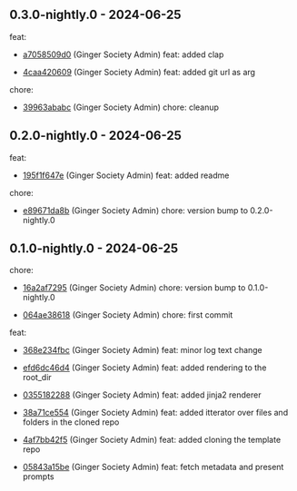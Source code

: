 ## 0.3.0-nightly.0 - 2024-06-25
feat:
 - [a7058509d0](https://github.com/ginger-society/ginger-scaffolder/commita7058509d0fed4ffa0e9f829914f5beefaa32fe7) (Ginger Society Admin) feat: added clap
	
 - [4caa420609](https://github.com/ginger-society/ginger-scaffolder/commit4caa420609b067337242f2d2a3048573b6398c8c) (Ginger Society Admin) feat: added git url as arg
	
chore:
 - [39963ababc](https://github.com/ginger-society/ginger-scaffolder/commit39963ababc65fc6f0d9522d24ef7ec76e400f1e6) (Ginger Society Admin) chore: cleanup
	
## 0.2.0-nightly.0 - 2024-06-25
feat:
 - [195f1f647e](https://github.com/ginger-society/ginger-scaffolder/commit195f1f647eaff21e0a1a44972c686515bff68ce7) (Ginger Society Admin) feat: added readme
	
chore:
 - [e89671da8b](https://github.com/ginger-society/ginger-scaffolder/commite89671da8b2cf598d111c3c21e847b39b2389d04) (Ginger Society Admin) chore: version bump to 0.2.0-nightly.0
	
## 0.1.0-nightly.0 - 2024-06-25
chore:
 - [16a2af7295](https://github.com/ginger-society/ginger-scaffolder/commit16a2af729588e956a73ed3b6f7556f76d2982f72) (Ginger Society Admin) chore: version bump to 0.1.0-nightly.0
	
 - [064ae38618](https://github.com/ginger-society/ginger-scaffolder/commit064ae38618f2935dfe791c2851cd30593af9723e) (Ginger Society Admin) chore: first commit
	
feat:
 - [368e234fbc](https://github.com/ginger-society/ginger-scaffolder/commit368e234fbcd295566ee6da08fd1421e1c0c0cb47) (Ginger Society Admin) feat: minor log text change
	
 - [efd6dc46d4](https://github.com/ginger-society/ginger-scaffolder/commitefd6dc46d44249f4e37909a7dd52df0aded26429) (Ginger Society Admin) feat: added rendering to the root_dir
	
 - [0355182288](https://github.com/ginger-society/ginger-scaffolder/commit0355182288707e3a3641f12b959540289172177c) (Ginger Society Admin) feat: added jinja2 renderer
	
 - [38a71ce554](https://github.com/ginger-society/ginger-scaffolder/commit38a71ce5548107dda05459b3d0b093371a772e99) (Ginger Society Admin) feat: added itterator over files and folders in the cloned repo
	
 - [4af7bb42f5](https://github.com/ginger-society/ginger-scaffolder/commit4af7bb42f5a475d96e1a9680e8c74c8ac1c88d54) (Ginger Society Admin) feat: added cloning the template repo
	
 - [05843a15be](https://github.com/ginger-society/ginger-scaffolder/commit05843a15be9f5b001c45ef78e41f9f3e1ab64009) (Ginger Society Admin) feat: fetch metadata and present prompts
	
